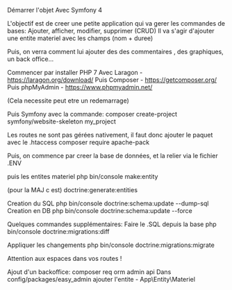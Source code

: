 Démarrer l'objet Avec Symfony 4

L'objectif est de creer une petite application qui va gerer les commandes de bases:
Ajouter, afficher, modifier, supprimer (CRUD)
Il va s'agir d'ajouter une entite materiel avec les champs (nom + duree)

Puis, on verra comment lui ajouter des des commentaires , des graphiques, un back office...


Commencer par installer PHP 7
Avec Laragon - https://laragon.org/download/
Puis Composer - https://getcomposer.org/
Puis phpMyAdmin - https://www.phpmyadmin.net/

(Cela necessite peut etre un redemarrage)

Puis Symfony avec la commande:
composer create-project symfony/website-skeleton my_project

Les routes ne sont pas gérées nativement, il faut donc ajouter le paquet avec le .htaccess 
composer require apache-pack 

Puis, on commence par creer la base de données, et la relier via le fichier .ENV 

puis les entites
materiel
php bin/console make:entity

(pour la MAJ c est)
doctrine:generate:entities

Creation du SQL
php bin/console doctrine:schema:update --dump-sql
Creation en DB
php bin/console doctrine:schema:update --force



Quelques commandes supplémentaires:
Faire le .SQL depuis la base
php bin/console doctrine:migrations:diff

Appliquer les changements
php bin/console doctrine:migrations:migrate


Attention aux espaces dans vos routes !


Ajout d'un backoffice:
composer req orm admin api
Dans config/packages/easy_admin ajouter l'entite
        - App\Entity\Materiel